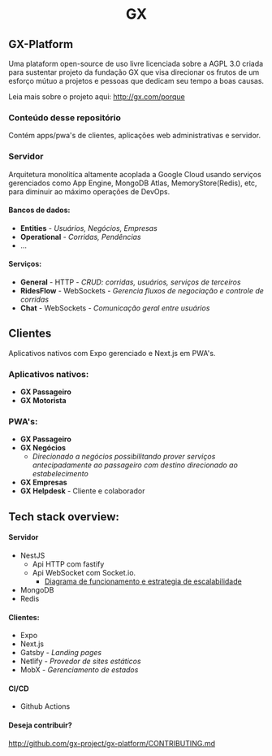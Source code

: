 <center>
  <h1>GX</h1>
</center>

## GX-Platform

Uma plataform open-source de uso livre licenciada sobre a AGPL 3.0 criada para sustentar projeto da fundação GX que visa direcionar os frutos de um esforço mútuo a projetos e pessoas que dedicam seu tempo a boas causas.

Leia mais sobre o projeto aqui: http://gx.com/porque

### Conteúdo desse repositório

Contém apps/pwa's de clientes, aplicações web administrativas e servidor.

### Servidor

Arquitetura monolitíca altamente acoplada a Google Cloud usando serviços gerenciados como App Engine, MongoDB Atlas, MemoryStore(Redis), etc, para diminuir ao máximo operações de DevOps.

#### Bancos de dados:

- **Entities** - _Usuários, Negócios, Empresas_
- **Operational** - _Corridas, Pendências_
- ...

#### Serviços:

- **General** - HTTP - _CRUD: corridas, usuários, serviços de terceiros_
- **RidesFlow** - WebSockets - _Gerencia fluxos de negociação e controle de corridas_
- **Chat** - WebSockets - _Comunicação geral entre usuários_

## Clientes

Aplicativos nativos com Expo gerenciado e Next.js em PWA's.

### Aplicativos nativos:

- **GX Passageiro**
- **GX Motorista**

### PWA's:

- **GX Passageiro**
- **GX Negócios**
  - _Direcionado a negócios possibilitando prover serviços antecipadamente ao passageiro com destino direcionado ao estabelecimento_
- **GX Empresas**
- **GX Helpdesk** - Cliente e colaborador

## Tech stack overview:

#### Servidor

- NestJS
  - Api HTTP com fastify
  - Api WebSocket com Socket.io.
    - [Diagrama de funcionamento e estrategia de escalabilidade](http://figma.com)
- MongoDB
- Redis

#### Clientes:

- Expo
- Next.js
- Gatsby - _Landing pages_
- Netlify - _Provedor de sites estáticos_
- MobX - _Gerenciamento de estados_

#### CI/CD

- Github Actions

#### Deseja contribuir?

http://github.com/gx-project/gx-platform/CONTRIBUTING.md
